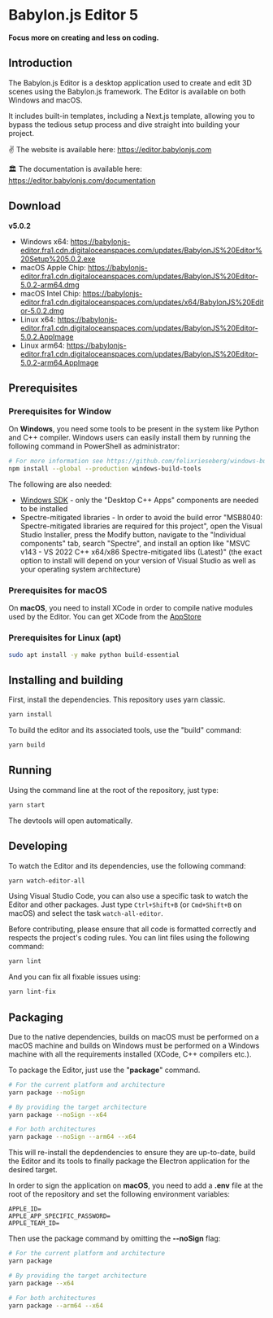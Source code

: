 # Babylon.js Editor 5

**Focus more on creating and less on coding.**

## Introduction

The Babylon.js Editor is a desktop application used to create and edit 3D scenes using the Babylon.js framework.
The Editor is available on both Windows and macOS.

It includes built-in templates, including a Next.js template, allowing you to bypass the tedious setup process and dive straight into building your project.

✌️ The website is available here: https://editor.babylonjs.com

🏛️ The documentation is available here: https://editor.babylonjs.com/documentation

## Download

**v5.0.2**

- Windows x64: https://babylonjs-editor.fra1.cdn.digitaloceanspaces.com/updates/BabylonJS%20Editor%20Setup%205.0.2.exe
- macOS Apple Chip: https://babylonjs-editor.fra1.cdn.digitaloceanspaces.com/updates/BabylonJS%20Editor-5.0.2-arm64.dmg
- macOS Intel Chip: https://babylonjs-editor.fra1.cdn.digitaloceanspaces.com/updates/x64/BabylonJS%20Editor-5.0.2.dmg
- Linux x64: https://babylonjs-editor.fra1.cdn.digitaloceanspaces.com/updates/BabylonJS%20Editor-5.0.2.AppImage
- Linux arm64: https://babylonjs-editor.fra1.cdn.digitaloceanspaces.com/updates/BabylonJS%20Editor-5.0.2-arm64.AppImage

## Prerequisites

### Prerequisites for Window

On **Windows**, you need some tools to be present in the system like Python and C++ compiler. Windows users can easily install them by running the following command in PowerShell as administrator:

```bash
# For more information see https://github.com/felixrieseberg/windows-build-tools
npm install --global --production windows-build-tools
```

The following are also needed:

- [Windows SDK](https://developer.microsoft.com/en-us/windows/downloads/windows-10-sdk) - only the "Desktop C++ Apps" components are needed to be installed
- Spectre-mitigated libraries - In order to avoid the build error "MSB8040: Spectre-mitigated libraries are required for this project", open the Visual Studio Installer, press the Modify button, navigate to the "Individual components" tab, search "Spectre", and install an option like "MSVC v143 - VS 2022 C++ x64/x86 Spectre-mitigated libs (Latest)" (the exact option to install will depend on your version of Visual Studio as well as your operating system architecture)

### Prerequisites for macOS

On **macOS**, you need to install XCode in order to compile native modules used by the Editor.
You can get XCode from the [AppStore](https://apps.apple.com/fr/app/xcode/id497799835?mt=12)

### Prerequisites for Linux (apt)

```bash
sudo apt install -y make python build-essential
```

## Installing and building

First, install the dependencies. This repository uses yarn classic.

```bash
yarn install
```

To build the editor and its associated tools, use the "build" command:

```bash
yarn build
```

## Running

Using the command line at the root of the repository, just type:

```bash
yarn start
```

The devtools will open automatically.

## Developing

To watch the Editor and its dependencies, use the following command:

```bash
yarn watch-editor-all
```

Using Visual Studio Code, you can also use a specific task to watch the Editor and other packages.
Just type `Ctrl+Shift+B` (or `Cmd+Shift+B` on macOS) and select the task `watch-all-editor`.

Before contributing, please ensure that all code is formatted correctly and respects the project's coding rules.
You can lint files using the following command:

```bash
yarn lint
```

And you can fix all fixable issues using:

```bash
yarn lint-fix
```

## Packaging

Due to the native dependencies, builds on macOS must be performed on a macOS machine and builds on Windows must be performed on a Windows machine with all the requirements installed (XCode, C++ compilers etc.).

To package the Editor, just use the "**package**" command.

```bash
# For the current platform and architecture
yarn package --noSign

# By providing the target architecture
yarn package --noSign --x64

# For both architectures
yarn package --noSign --arm64 --x64
```

This will re-install the depdendencies to ensure they are up-to-date, build the Editor and its tools to finally package the Electron application for the desired target.

In order to sign the application on **macOS**, you need to add a **.env** file at the root of the repository and set the following environment variables:

```env
APPLE_ID=
APPLE_APP_SPECIFIC_PASSWORD=
APPLE_TEAM_ID=
```

Then use the package command by omitting the **--noSign** flag:

```bash
# For the current platform and architecture
yarn package

# By providing the target architecture
yarn package --x64

# For both architectures
yarn package --arm64 --x64
```
